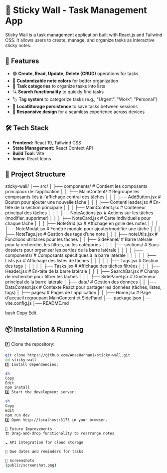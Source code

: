 # 📝 Sticky Wall - Task Management App  

Sticky Wall is a task management application built with React.js and Tailwind CSS. It allows users to create, manage, and organize tasks as interactive sticky notes.

## 🚀 Features  

- 🟢 **Create, Read, Update, Delete (CRUD)** operations for tasks  
- 🎨 **Customizable note colors** for better organization  
- 📂 **Task categories** to organize tasks into lists  
- 🔍 **Search functionality** to quickly find tasks  
- 🏷️ **Tag system** to categorize tasks (e.g., "Urgent", "Work", "Personal")  
- 💾 **LocalStorage persistence** to save tasks between sessions  
- 📱 **Responsive design** for a seamless experience across devices  

## 🛠️ Tech Stack  

- **Frontend:** React 19, Tailwind CSS  
- **State Management:** React Context API  
- **Build Tool:** Vite  
- **Icons:** React Icons  

## 📂 Project Structure  

sticky-wall/ │── 
        src/ │ 
             ├── components/ # Contient les composants principaux de l'application 
             │ │ ├── MainContent/ # Regroupe les composants liés à l'affichage central des tâches 
             │ │ │ ├── AddButton.jsx # Bouton pour ajouter une nouvelle tâche 
             │ │ │ ├── ContentHeader.jsx # En-tête de la section principale 
             │ │ │ ├── MainContent.jsx # Conteneur principal des tâches 
             │ │ │ ├── NoteActions.jsx # Actions sur les tâches (modifier, supprimer) 
             │ │ │ ├── NoteCard.jsx # Carte individuelle pour chaque tâche 
             │ │ │ ├── NoteGrid.jsx # Affichage en grille des notes 
             │ │ │ ├── NoteModal.jsx # Fenêtre modale pour ajouter/modifier une tâche 
             │ │ │ ├── NoteTags.jsx # Gestion des tags d’une note 
             │ │ │ ├── noteUtils.jsx # Fonctions utilitaires pour les tâches 
             │ │ ├── SidePanel/ # Barre latérale pour la recherche, les filtres, ou les catégories 
             │ │ │ ├── sections/ # Sous-dossiers pour organiser les parties de la barre latérale │
             │ │ │ ├── components/ # Composants spécifiques à la barre latérale 
             │ │ │ │ │ ├── Lists.jsx # Affichage des listes de tâches 
             │ │ │ │ │ ├── Tags.jsx # Gestion des tags 
             │ │ │ │ │ ├── Tasks.jsx # Affichage des tâches filtrées 
             │ │ │ ├── Header.jsx # En-tête de la barre latérale 
             │ │ │ ├── SearchBar.jsx # Champ de recherche pour filtrer les tâches 
             │ │ │ ├── SidePanel.jsx # Conteneur principal de la barre latérale 
             │ ├── data/ # Gestion des données 
             │ │ ├── DataContext.jsx # Contexte React pour partager les données (tâches, listes, tags) 
             │ ├── pages/ # Pages de l'application 
             │ │ ├── Home.jsx # Page d'accueil regroupant MainContent et SidePanel 
             │── package.json 
             │── vite.config.js 
             │── README.md

bash
Copy
Edit

## 📦 Installation & Running  

1️⃣ Clone the repository:  
```sh
git clone https://github.com/AnasHannani/sticky-wall.git
cd sticky-wall
2️⃣ Install dependencies:

sh
Copy
Edit
npm install
3️⃣ Start the development server:

sh
Copy
Edit
npm run dev
4️⃣ Open http://localhost:5173 in your browser.

📝 Future Improvements
🏗️ Drag-and-drop functionality to rearrange notes

☁️ API integration for cloud storage

📅 Due dates and reminders for tasks

📸 Screenshots
(public/screenshot.png)
